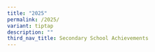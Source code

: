 ```yaml
---
title: "2025"
permalink: /2025/
variant: tiptap
description: ""
third_nav_title: Secondary School Achievements
---
```

